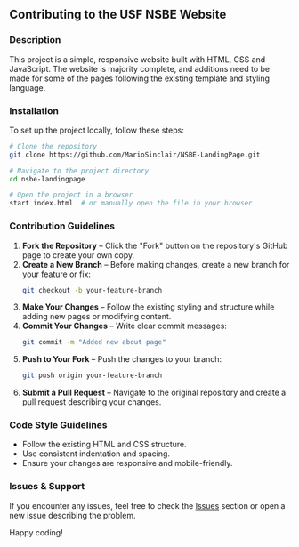 ## Contributing to the USF NSBE Website

### Description
This project is a simple, responsive website built with HTML, CSS and JavaScript. The website is majority complete, and additions need to be made for some of the pages following the existing template and styling language.

### Installation
To set up the project locally, follow these steps:

```sh
# Clone the repository
git clone https://github.com/MarioSinclair/NSBE-LandingPage.git

# Navigate to the project directory
cd nsbe-landingpage

# Open the project in a browser
start index.html  # or manually open the file in your browser
```

### Contribution Guidelines
1. **Fork the Repository** – Click the "Fork" button on the repository's GitHub page to create your own copy.
2. **Create a New Branch** – Before making changes, create a new branch for your feature or fix:
   ```sh
   git checkout -b your-feature-branch
   ```
3. **Make Your Changes** – Follow the existing styling and structure while adding new pages or modifying content.
4. **Commit Your Changes** – Write clear commit messages:
   ```sh
   git commit -m "Added new about page"
   ```
5. **Push to Your Fork** – Push the changes to your branch:
   ```sh
   git push origin your-feature-branch
   ```
6. **Submit a Pull Request** – Navigate to the original repository and create a pull request describing your changes.

### Code Style Guidelines
- Follow the existing HTML and CSS structure.
- Use consistent indentation and spacing.
- Ensure your changes are responsive and mobile-friendly.

### Issues & Support
If you encounter any issues, feel free to check the [Issues](https://github.com/moyo-ayy/nsbe-website/issues) section or open a new issue describing the problem.

Happy coding!
